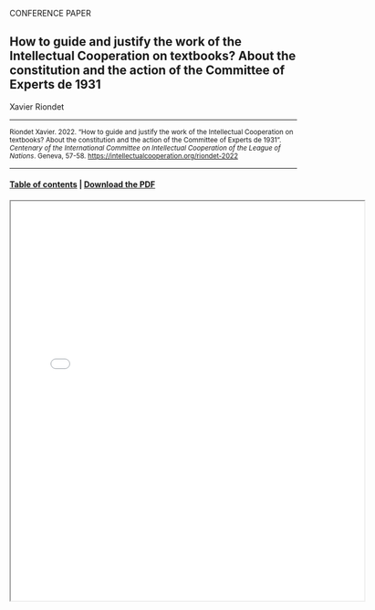 CONFERENCE PAPER

## How to guide and justify the work of the Intellectual Cooperation on textbooks? About the constitution and the action of the Committee of Experts de 1931

Xavier Riondet

<hr>

<small>Riondet Xavier. 2022. “How to guide and justify the work of the Intellectual Cooperation on textbooks? About the constitution and the action of the Committee of Experts de 1931”. _Centenary of the International Committee on Intellectual Cooperation of the League of Nations_. Geneva, 57-58. https://intellectualcooperation.org/riondet-2022</small>

<hr>

#### [Table of contents](url) |  [Download the PDF](url) 

<iframe src="files/" width="620px" height="700px">

  
  
